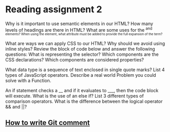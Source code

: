 # Reading assignment 2

Why is it important to use semantic elements in our HTML?
How many levels of headings are there in HTML?
What are some uses for the <sup> and <sub> elements?
When using the <abbr> element, what attribute must be added to provide the full expansion of the term?

What are ways we can apply CSS to our HTML?
Why should we avoid using inline styles?
Review the block of code below and answer the following questions:
What is representing the selector?
Which components are the CSS declarations?
Which components are considered properties?

What data type is a sequence of text enclosed in single quote marks?
List 4 types of JavaScript operators.
Describe a real world Problem you could solve with a Function.

An if statement checks a __ and if it evaluates to ___, then the code block will execute.
What is the use of an else if?
List 3 different types of comparison operators.
What is the difference between the logical operator && and ||?

## [How to write Git comment](https://chris.beams.io/posts/git-commit/)